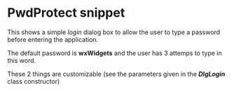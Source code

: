 # PwdProtect snippet #

This shows a simple _login_ dialog box to allow the user to type a password before entering the application.

The default password is **wxWidgets** and the user has 3 attemps to type in this word.

These 2 things are customizable (see the parameters given in the _**DlgLogin**_ class constructor)
